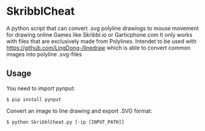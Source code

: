 # SkribblCheat
A python script that can convert .svg polyline drawings to mouse movement for drawing online Games like Skribbl.io or Garticphone.com
It only works with files that are exclusively made from Polylines. Intendet to be used with https://github.com/LingDong-/linedraw which is able to convert common images into polyline .svg-files

## Usage
You need to import pynput:
```shell
$ pip install pynput
```

Convert an image to line drawing and export .SVG format:

```shell
$ python SkribblCheat.py [-ip [INPUT_PATH]]
```
